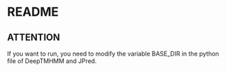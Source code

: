 # README

## ATTENTION

If you want to run, you need to modify the variable BASE_DIR in the python file of DeepTMHMM and JPred.
